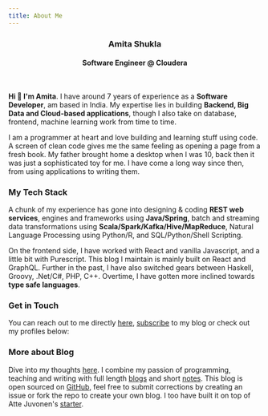 ```yaml
---
title: About Me
---
```

<re-img src="avatar-large.jpg" hovereffect=true></re-img>

<h3> <div style="text-align:center">Amita Shukla</div> </h3>
<h4> <div style="text-align:center"><strong>Software Engineer @ Cloudera</strong></div> </h4>

<br />

__Hi :wave: I'm Amita__. I have around 7 years of experience as a __Software Developer__, am based in India. My expertise lies in building __Backend, Big Data and Cloud-based applications__, though I also take on database, frontend, machine learning work from time to time. 

I am a programmer at heart and love building and learning stuff using code. A screen of clean code gives me the same feeling as opening a page from a fresh book. My father brought home a desktop when I was 10, back then it was just a sophisticated toy for me. I have come a long way since then, from using applications to writing them.

### My Tech Stack
A chunk of my experience has gone into designing & coding __REST web services__, engines and frameworks using __Java/Spring__, batch and streaming data transformations using __Scala/Spark/Kafka/Hive/MapReduce__, Natural Language Processing using Python/R, and SQL/Python/Shell Scripting. 

On the frontend side, I have worked with React and vanilla Javascript, and a little bit with Purescript. This blog I maintain is mainly built on React and GraphQL. Further in the past, I have also switched gears between Haskell, Groovy, .Net/C#, PHP, C++. Overtime, I have gotten more inclined towards __type safe languages__.

### Get in Touch
You can reach out to me directly [here](https://amitashukla.in/contact), [subscribe](https://amitashukla.in/follow) to my blog or check out my profiles below:

<re-icons></re-icons>

### More about Blog
Dive into my thoughts [here](https://amitashukla.in/blog). I combine my passion of programming, teaching and writing with full length [blogs](https://amitashukla.in/blog/) and short [notes](https://amitashukla.in/notes/). This blog is open sourced on [GitHub](https://github.com/amita-shukla/blog-1), feel free to submit corrections by creating an issue or fork the repo to create your own blog. I too have built it on top of Atte Juvonen's [starter](https://github.com/baobabKoodaa).
